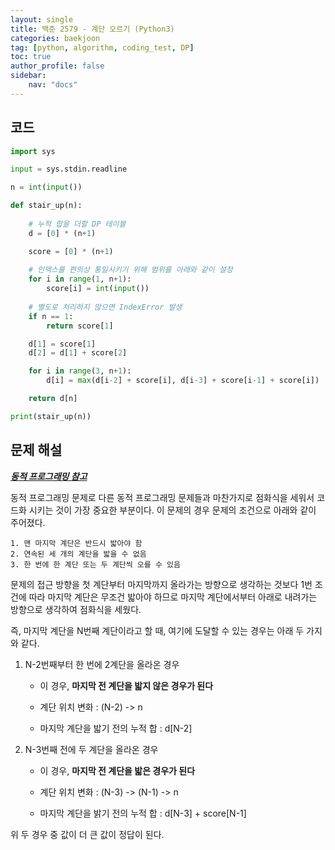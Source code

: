 ```yaml
---
layout: single
title: 백준 2579 - 계단 오르기 (Python3)
categories: baekjoon
tag: [python, algorithm, coding_test, DP]
toc: true 
author_profile: false
sidebar:
    nav: "docs"
---
```


## 코드

```python
import sys

input = sys.stdin.readline

n = int(input())

def stair_up(n):
    
    # 누적 합을 더할 DP 테이블
    d = [0] * (n+1)

    score = [0] * (n+1)
    
    # 인덱스를 편의상 통일시키기 위해 범위를 아래와 같이 설정
    for i in range(1, n+1):
        score[i] = int(input())
    
    # 별도로 처리하지 않으면 IndexError 발생
    if n == 1:
        return score[1]    

    d[1] = score[1]
    d[2] = d[1] + score[2]

    for i in range(3, n+1):
        d[i] = max(d[i-2] + score[i], d[i-3] + score[i-1] + score[i])

    return d[n]

print(stair_up(n))
```



## 문제 해설

***[동적 프로그래밍 참고](https://yangwon-park.github.io/cote/Cote_Dynamic_Programming/)***

동적 프로그래밍 문제로 다른 동적 프로그래밍 문제들과 마찬가지로 점화식을 세워서 코드화 시키는 것이 가장 중요한 부분이다. 이 문제의 경우 문제의 조건으로 아래와 같이 주어졌다.

 	1. 맨 마지막 계단은 반드시 밟아야 함
 	2. 연속된 세 개의 계단을 밟을 수 없음
 	3. 한 번에 한 계단 또는 두 계단씩 오를 수 있음

문제의 접근 방향을 첫 계단부터 마지막까지 올라가는 방향으로 생각하는 것보다 1번 조건에 따라 마지막 계단은 무조건 밟아야 하므로 마지막 계단에서부터 아래로 내려가는 방향으로 생각하여 점화식을 세웠다.

즉, 마지막 계단을 N번째 계단이라고 할 때, 여기에 도달할 수 있는 경우는 아래 두 가지와 같다.

1. N-2번째부터 한 번에 2계단을 올라온 경우

   - 이 경우, **마지막 전 계단을 밟지 않은 경우가 된다**

   - 계단 위치 변화 : (N-2) -> n
   - 마지막 계단을 밟기 전의 누적 합 : d[N-2]

2. N-3번째 전에 두 계단을 올라온 경우

   - 이 경우, **마지막 전 계단을 밟은 경우가 된다**

   - 계단 위치 변화 : (N-3) -> (N-1) -> n
   - 마지막 계단을 밝기 전의 누적 합 : d[N-3] + score[N-1]

위 두 경우 중 값이 더 큰 값이 정답이 된다.

